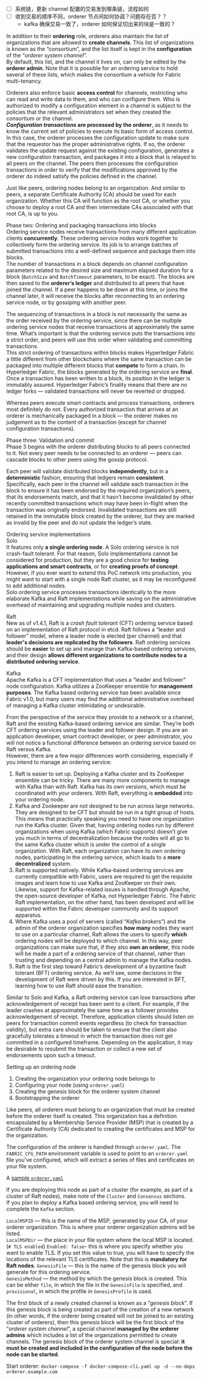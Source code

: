 - [ ] 系统链，更新 channel 配置的交易发到哪条链，流程如何
- [ ] 收到交易的顺序不同，orderer 节点间如何协调？问题存在否？？
    - kafka 确保交易一致了，orderer 如何保证切出来的块是一致的？

In addition to their **ordering** role, orderers also maintain the list of organizations that are allowed to **create channels**. This list of organizations is known as the “consortium”, and the list itself is kept in the **configuration** of the “*orderer system channel*”.  
By default, this list, and the channel it lives on, can only be edited by the **orderer admin**. Note that it is possible for an ordering service to hold several of these lists, which makes the consortium a vehicle for Fabric multi-tenancy.

Orderers also enforce basic **access control** for channels, restricting who can read and write data to them, and who can configure them. Who is authorized to modify a configuration element in a channel is subject to the policies that the relevant administrators set when they created the consortium or the channel.  
***Configuration transactions* are processed by the orderer**, as it needs to know the current set of policies to execute its basic form of access control. In this case, the orderer processes the configuration update to make sure that the requestor has the proper administrative rights. If so, the orderer validates the update request against the existing configuration, generates a new configuration transaction, and packages it into a block that is relayed to all peers on the channel. The peers then processes the configuration transactions in order to verify that the modifications approved by the orderer do indeed satisfy the policies defined in the channel.

Just like peers, ordering nodes belong to an organization. And similar to peers, a separate Certificate Authority (CA) should be used for each organization. Whether this CA will function as the root CA, or whether you choose to deploy a root CA and then intermediate CAs associated with that root CA, is up to you.

Phase two: Ordering and packaging transactions into blocks  
Ordering service nodes receive transactions from many different application clients **concurrently**. These ordering service nodes work together to collectively form the ordering service. Its job is to arrange batches of submitted transactions into a well-defined sequence and package them into blocks.  
The number of transactions in a block depends on channel configuration parameters related to the desired size and maximum elapsed duration for a block (`BatchSize` and `BatchTimeout` parameters, to be exact). The blocks are then saved to the **orderer’s ledger** and distributed to all peers that have joined the channel. If a peer happens to be down at this time, or joins the channel later, it will receive the blocks after reconnecting to an ordering service node, or by gossiping with another peer.

The sequencing of transactions in a block is not necessarily the same as the order received by the ordering service, since there can be multiple ordering service nodes that receive transactions at approximately the same time. What’s important is that the ordering service puts the transactions into a strict order, and peers will use this order when validating and committing transactions.  
This strict ordering of transactions within blocks makes Hyperledger Fabric a little different from other blockchains where the same transaction can be packaged into multiple different blocks that **compete** to form a chain. In Hyperledger Fabric, the blocks generated by the ordering service are **final**. Once a transaction has been written to a block, its position in the ledger is immutably assured. Hyperledger Fabric’s finality means that there are no ledger forks — validated transactions will never be reverted or dropped.

Whereas peers execute smart contracts and process transactions, orderers most definitely do not. Every authorized transaction that arrives at an orderer is mechanically packaged in a block — the orderer makes no judgement as to the content of a transaction (except for channel configuration transactions).


Phase three: Validation and commit  
Phase 3 begins with the orderer distributing blocks to all peers connected to it. Not every peer needs to be connected to an orderer — peers can cascade blocks to other peers using the gossip protocol.

Each peer will validate distributed blocks **independently**, but in a **deterministic** fashion, ensuring that ledgers remain **consistent**. Specifically, each peer in the channel will validate each transaction in the block to ensure it has been endorsed by the required organization’s peers, that its endorsements match, and that it hasn’t become invalidated by other recently committed transactions which may have been in-flight when the transaction was originally endorsed. Invalidated transactions are still retained in the immutable block created by the orderer, but they are marked as invalid by the peer and do not update the ledger’s state.


Ordering service implementations  
Solo  
It features only **a single ordering node**. A Solo ordering service is not crash-fault tolerant. For that reason, Solo implementations cannot be considered for production, but they are a good choice for **testing applications and smart contracts**, or for **creating proofs of concept**. However, if you ever want to extend this PoC network into production, you might want to start with a single node Raft cluster, as it may be reconfigured to add additional nodes.  
Solo ordering service processes transactions identically to the more elaborate Kafka and Raft implementations while saving on the administrative overhead of maintaining and upgrading multiple nodes and clusters.

Raft  
New as of v1.4.1, Raft is a *crash fault tolerant* (CFT) ordering service based on an implementation of Raft protocol in etcd. Raft follows a “leader and follower” model, where a leader node is elected (per channel) and that **leader's decisions are replicated by the followers**. Raft ordering services should be **easier** to set up and manage than Kafka-based ordering services, and their design **allows different organizations to contribute nodes to a distributed ordering service**.

Kafka  
Apache Kafka is a CFT implementation that uses a “leader and follower” node configuration. Kafka utilizes a ZooKeeper ensemble for **management purposes**. The Kafka based ordering service has been available since Fabric v1.0, but many users may find the additional administrative overhead of managing a Kafka cluster intimidating or undesirable.

From the perspective of the service they provide to a network or a channel, Raft and the existing Kafka-based ordering service are similar. They’re both CFT ordering services using the leader and follower design. If you are an application developer, smart contract developer, or peer administrator, you will not notice a functional difference between an ordering service based on Raft versus Kafka.  
However, there are a few major differences worth considering, especially if you intend to manage an ordering service:  
1. Raft is easier to set up. Deploying a Kafka cluster and its ZooKeeper ensemble can be tricky. There are many more components to manage with Kafka than with Raft. Kafka has its own versions, which must be coordinated with your orderers. With Raft, everything is **embedded** into your ordering node.  
2. Kafka and Zookeeper are not designed to be run across large networks. They are designed to be CFT but should be run in a tight group of hosts. This means that practically speaking you need to have one organization run the Kafka cluster. Given that, having ordering nodes run by different organizations when using Kafka (which Fabric supports) doesn’t give you much in terms of decentralization because the nodes will all go to the same Kafka cluster which is under the control of a single organization. With Raft, each organization can have its own ordering nodes, participating in the ordering service, which leads to a **more decentralized** system.  
3. Raft is supported natively. While Kafka-based ordering services are currently compatible with Fabric, users are required to get the requisite images and learn how to use Kafka and ZooKeeper on their own. Likewise, support for Kafka-related issues is handled through Apache, the open-source developer of Kafka, not Hyperledger Fabric. The Fabric Raft implementation, on the other hand, has been developed and will be supported within the Fabric developer community and its support apparatus.
4. Where Kafka uses a pool of servers (called “*Kafka brokers*”) and the admin of the orderer organization specifies **how many** nodes they want to use on a particular channel, Raft allows the users to specify **which** ordering nodes will be deployed to which channel. In this way, peer organizations can make sure that, if they also **own an orderer**, this node will be made a part of a ordering service of that channel, rather than trusting and depending on a central admin to manage the Kafka nodes.
5. Raft is the first step toward Fabric’s development of a byzantine fault tolerant (BFT) ordering service. As we’ll see, some decisions in the development of Raft were driven by this. If you are interested in BFT, learning how to use Raft should ease the transition.

Similar to Solo and Kafka, a Raft ordering service can lose transactions after acknowledgement of receipt has been sent to a client. For example, if the leader crashes at approximately the same time as a follower provides acknowledgement of receipt. Therefore, application clients should listen on peers for transaction commit events regardless (to check for transaction validity), but extra care should be taken to ensure that the client also gracefully tolerates a timeout in which the transaction does not get committed in a configured timeframe. Depending on the application, it may be desirable to resubmit the transaction or collect a new set of endorsements upon such a timeout.

Setting up an ordering node
1. Creating the organization your ordering node belongs to
2. Configuring your node (using `orderer.yaml`)
3. Creating the genesis block for the orderer system channel
4. Bootstrapping the orderer

Like peers, all orderers must belong to an organization that must be created before the orderer itself is created. This organization has a definition encapsulated by a Membership Service Provider (MSP) that is created by a Certificate Authority (CA) dedicated to creating the certificates and MSP for the organization.

The configuration of the orderer is handled through `orderer.yaml`. The `FABRIC_CFG_PATH` environment variable is used to point to an `orderer.yaml` file you’ve configured, which will extract a series of files and certificates on your file system.  

A [sample `orderer.yaml`](https://github.com/hyperledger/fabric/blob/release-1.4/sampleconfig/orderer.yaml)

If you are deploying this node as part of a cluster (for example, as part of a cluster of Raft nodes), make note of the `Cluster` and `Consensus` sections.  
If you plan to deploy a Kafka based ordering service, you will need to complete the `Kafka` section.

`LocalMSPID` — this is the name of the MSP, generated by your CA, of your orderer organization. This is where your orderer organization admins will be listed.  
`LocalMSPDir` — the place in your file system where the local MSP is located.  
(`# TLS enabled`) `Enabled: false`- this is where you specify whether you want to enable TLS. If you set this value to true, you will have to specify the locations of the relevant TLS certificates. Note that this is **mandatory for Raft nodes**.
`GenesisFile` — this is the name of the genesis block you will generate for this ordering service.  
`GenesisMethod` — the method by which the genesis block is created. This can be either `file`, in which the file in the `GenesisFile` is specified, and `provisional`, in which the profile in `GenesisProfile` is used.


The first block of a newly created channel is known as a “*genesis block*”. If this genesis block is being created as part of the creation of a new network (in other words, if the orderer being created will not be joined to an existing cluster of orderers), then this genesis block will be the first block of the “*orderer system channel*”, a special channel **managed by the orderer admins** which includes a list of the organizations permitted to create channels. The genesis block of the orderer system channel is special: **it must be created and included in the configuration of the node before the node can be started**.

Start orderer: `docker-compose -f docker-compose-cli.yaml up -d --no-deps orderer.example.com`